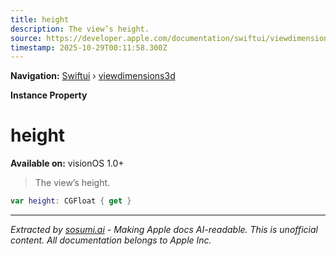 ```yaml
---
title: height
description: The view’s height.
source: https://developer.apple.com/documentation/swiftui/viewdimensions3d/height
timestamp: 2025-10-29T00:11:58.300Z
---
```


**Navigation:** [Swiftui](/documentation/swiftui) › [viewdimensions3d](/documentation/swiftui/viewdimensions3d)

**Instance Property**

# height

**Available on:** visionOS 1.0+

> The view’s height.

```swift
var height: CGFloat { get }
```

---

*Extracted by [sosumi.ai](https://sosumi.ai) - Making Apple docs AI-readable.*
*This is unofficial content. All documentation belongs to Apple Inc.*
